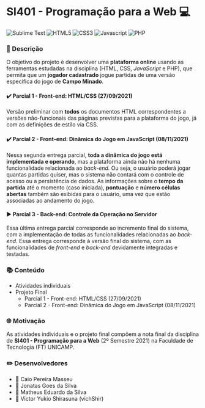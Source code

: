 # SI401 - Programação para a Web 💻
![Sublime Text](https://img.shields.io/badge/sublime_text-%23575757.svg?&style=for-the-badge&logo=sublime-text&logoColor=important) ![HTML5](https://img.shields.io/badge/HTML5-E34F26?style=for-the-badge&logo=html5&logoColor=white) ![CSS3](https://img.shields.io/badge/CSS3-1572B6?style=for-the-badge&logo=css3&logoColor=white) ![Javascript](https://img.shields.io/badge/JavaScript-323330?style=for-the-badge&logo=javascript&logoColor=F7DF1E) ![PHP](https://img.shields.io/badge/PHP-777BB4?style=for-the-badge&logo=php&logoColor=white)
### 📃 Descrição
O objetivo do projeto é desenvolver uma **plataforma online** usando as ferramentas estudadas na disciplina (HTML, CSS, _JavaScript_ e PHP),  que permita que um **jogador cadastrado** jogue partidas de uma versão específica do jogo de **Campo Minado**.

#### ✔️ Parcial 1 - Front-end: HTML/CSS (27/09/2021)
Versão preliminar com **todos** os documentos HTML correspondentes a versões não-funcionais das páginas previstas para a plataforma do jogo, já com as definições de estilo via CSS.

#### ✔️ Parcial 2 - Front-end: Dinâmica do Jogo em JavaScript (08/11/2021)

Nessa segunda entrega parcial, **toda a dinâmica do jogo está implementada e operando**, mas a plataforma ainda não há nenhuma funcionalidade relacionada ao *back-end.* Ou seja, o usuário poderá jogar quantas partidas quiser, mas o sistema não contará com o controle de acesso ou a persistência de dados. As informações sobre o **tempo da partida** até o momento (caso iniciada), **pontuação** e **número células abertas** também são exibidas para o usuário, uma vez que estão associadas ao andamento do jogo.

#### ▶️ Parcial 3 - Back-end: Controle da Operação no Servidor

Essa última entrega parcial corresponde ao incremento final do sistema, com a implementação de todas as funcionalidades relacionadas ao *back-end*. Essa entrega corresponde à versão final do sistema, com as funcionalidades de *front-end* e *back-end* devidamente integradas e testadas.

### 📚 Conteúdo
- Atividades individuais
- Projeto Final
  - Parcial 1 - Front-end: HTML/CSS (27/09/2021)
  - Parcial 2 - Front-end: Dinâmica do Jogo em JavaScript (08/11/2021)

### 🌐 Motivação
As atividades individuais e o projeto final compõem a nota final da disciplina de **SI401 - Programação para a Web** (2º Semestre 2021) na Faculdade de Tecnologia (FT) UNICAMP.

### ✏️ Desenvolvedores
- 👦 Caio Pereira Masseu
- 👦 Jonatas Goes da Silva
- 👦 Matheus Eduardo da Silva
- 👦 Victor Yukio Shirasuna (vichShir)